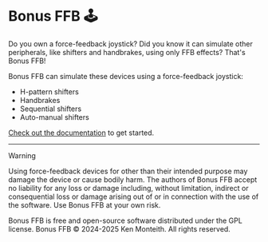 # Bonus FFB 🕹️

Do you own a force-feedback joystick? Did you know it can simulate other peripherals, like shifters and handbrakes, using only FFB effects? That's Bonus FFB!

Bonus FFB can simulate these devices using a force-feedback joystick:

* H-pattern shifters
* Handbrakes
* Sequential shifters
* Auto-manual shifters

[Check out the documentation](https://kgmonteith.github.io/Bonus-FFB/) to get started.

---

> [!WARNING]
> Using force-feedback devices for other than their intended purpose may damage the device or cause bodily harm. The authors of Bonus FFB accept no liability for any loss or damage including, without limitation, indirect or consequential loss or damage arising out of or in connection with the use of the software. Use Bonus FFB at your own risk.

Bonus FFB is free and open-source software distributed under the GPL license. Bonus FFB &copy; 2024-2025 Ken Monteith. All rights reserved.